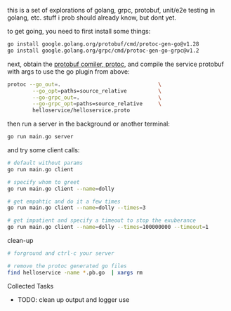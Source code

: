 
this is a set of explorations of golang, grpc, protobuf, unit/e2e testing in golang, etc. stuff i prob should already know, but dont yet.

to get going, you need to first install some things:

```bash
go install google.golang.org/protobuf/cmd/protoc-gen-go@v1.28
go install google.golang.org/grpc/cmd/protoc-gen-go-grpc@v1.2
```

next, obtain the [protobuf comiler, protoc](https://grpc.io/docs/protoc-installation/), and compile the service protobuf with args to use the go plugin from above:

```bash
protoc --go_out=.                               \
        --go_opt=paths=source_relative          \
        --go-grpc_out=.                         \
        --go-grpc_opt=paths=source_relative     \  
        helloservice/helloservice.proto
```

then run a server in the background or another terminal:

```bash
go run main.go server
```

and try some client calls:

```bash
# default without params
go run main.go client

# specify whom to greet
go run main.go client --name=dolly

# get empahtic and do it a few times
go run main.go client --name=dolly --times=3

# get impatient and specify a timeout to stop the exuberance
go run main.go client --name=dolly --times=100000000 --timeout=1
```

clean-up

```bash
# forground and ctrl-c your server

# remove the protoc generated go files
find helloservice -name *.pb.go  | xargs rm
```

Collected Tasks

* TODO: clean up output and logger use




